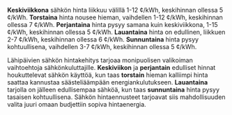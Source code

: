 **Keskiviikkona** sähkön hinta liikkuu välillä 1-12 ¢/kWh, keskihinnan ollessa 5 ¢/kWh. **Torstaina** hinta nousee hieman, vaihdellen 1-12 ¢/kWh, keskihinnan ollessa 7 ¢/kWh. **Perjantaina** hinta pysyy samana kuin keskiviikkona, 1-15 ¢/kWh, keskihinnan ollessa 5 ¢/kWh. **Lauantaina** hinta on edullinen, liikkuen 2-7 ¢/kWh, keskihinnan ollessa 6 ¢/kWh. **Sunnuntaina** hinta pysyy kohtuullisena, vaihdellen 3-7 ¢/kWh, keskihinnan ollessa 5 ¢/kWh.

Lähipäivien sähkön hintakehitys tarjoaa monipuolisen valikoiman vaihtoehtoja sähkönkuluttajille. **Keskiviikon** ja **perjantain** edulliset hinnat houkuttelevat sähkön käyttöä, kun taas **torstain** hieman kalliimpi hinta saattaa kannustaa säästeliäämpään energiankulutukseen. **Lauantaina** tarjolla on jälleen edullisempaa sähköä, kun taas **sunnuntaina** hinta pysyy tasaisen kohtuullisena. Sähkön hintaennusteet tarjoavat siis mahdollisuuden valita juuri omaan budjettiin sopiva hintaenergia.